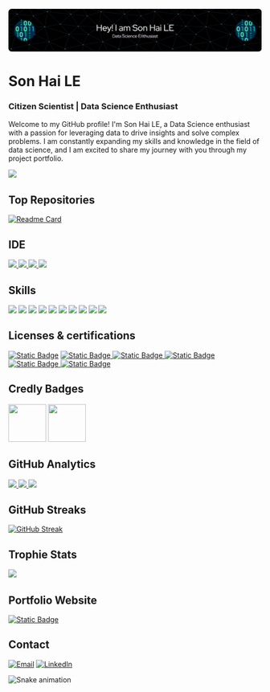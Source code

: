 ![](https://github.com/haison19952013/haison19952013/blob/master/image/github-header-image.png)
# Son Hai LE
### Citizen Scientist | Data Science Enthusiast 

Welcome to my GitHub profile! I'm Son Hai LE, a Data Science enthusiast with a passion for leveraging data to drive insights and solve complex problems. I am constantly expanding my skills and knowledge in the field of data science, and I am excited to share my journey with you through my project portfolio.

[![](https://github-profile-summary-cards.vercel.app/api/cards/profile-details?username=haison19952013&theme=dark)](https://github.com/haison19952013)

## Top Repositories
[![Readme Card](https://github-readme-stats.vercel.app/api/pin/?username=haison19952013&theme=dark&hide_border=true&repo=Personal-Data-Science-Projects)](https://github.com/haison19952013/Data-Science-Projects) 

## IDE
[![](https://img.shields.io/badge/Python-FFD43B?style=for-the-badge&logo=python&logoColor=blue) ![](	https://img.shields.io/badge/Colab-F9AB00?style=for-the-badge&logo=googlecolab&color=525252) ![](https://img.shields.io/badge/PyCharm-000000.svg?&style=for-the-badge&logo=PyCharm&logoColor=white) ![](https://img.shields.io/badge/VSCode-0078D4?style=for-the-badge&logo=visual%20studio%20code&logoColor=white)](https://github.com/haison19952013)

## Skills
![](https://img.shields.io/badge/Numpy-777BB4?style=for-the-badge&logo=numpy&logoColor=white) ![](https://img.shields.io/badge/Pandas-2C2D72?style=for-the-badge&logo=pandas&logoColor=white) ![](https://img.shields.io/badge/Python-FFD43B?style=for-the-badge&logo=python&logoColor=blue) ![](https://img.shields.io/badge/scikit_learn-F7931E?style=for-the-badge&logo=scikit-learn&logoColor=white) ![](https://img.shields.io/badge/SciPy-654FF0?style=for-the-badge&logo=SciPy&logoColor=white)  ![](https://img.shields.io/badge/Jupyter-F37626.svg?&style=for-the-badge&logo=Jupyter&logoColor=white) ![](https://img.shields.io/badge/Markdown-000000?style=for-the-badge&logo=markdown&logoColor=white) ![](https://img.shields.io/badge/Keras-FF0000?style=for-the-badge&logo=keras&logoColor=white) ![](https://img.shields.io/badge/PyTorch-EE4C2C?style=for-the-badge&logo=pytorch&logoColor=white) ![](https://img.shields.io/badge/Plotly-239120?style=for-the-badge&logo=plotly&logoColor=white)

## Licenses & certifications
[![Static Badge](https://img.shields.io/badge/Tensorflow%20Developer-Certificate-orange?logo=tensorflow)](https://www.credential.net/74a9a141-eeb1-4b24-b57a-b62202f7e888)
[![Static Badge](https://img.shields.io/badge/DeepLearning.AI%20TensorFlow%20Developer-Specialization-blue)
](https://www.coursera.org/account/accomplishments/specialization/CZYZPXCCWD97)
[![Static Badge](https://img.shields.io/badge/Google%20Data%20Analytics-Specialization-blue)
](https://www.coursera.org/account/accomplishments/specialization/certificate/BHZPY5PXCMYW)
[![Static Badge](https://img.shields.io/badge/Deep%20Learning-Specialization-blue)
](https://www.coursera.org/account/accomplishments/specialization/certificate/ZYH8P3JPKTGD)
[![Static Badge](https://img.shields.io/badge/SQL%20(Advanced)-Certificate-blue)
](https://www.hackerrank.com/certificates/46f68492ce96)
[![Static Badge](https://img.shields.io/badge/Applied%20Data%20Science%20Lab-Course-blue?style=flat)
](https://www.credly.com/badges/210a81c1-a34a-4578-936d-b7c0d9b4c16a/public_url)


## Credly Badges
[<img src='https://images.credly.com/size/680x680/images/42780b1f-a849-40e0-88a8-de3ab38adc52/image.png' width="75" height="75"/>](https://www.credly.com/badges/210a81c1-a34a-4578-936d-b7c0d9b4c16a/public_url)
[<img src='https://images.credly.com/size/680x680/images/7abb071f-772a-46fe-a899-5a11699a62dc/GCC_badge_DA_1000x1000.png' width="75" height="75"/>](https://www.credly.com/badges/210a81c1-a34a-4578-936d-b7c0d9b4c16a/public_url)



## GitHub Analytics
[<img height="180em" src="https://github-readme-stats-eight-theta.vercel.app/api?username=haison19952013&show_icons=true&theme=dark&hide_border=true&include_all_commits=true&count_private=true"/> <img height="180em" src="https://github-readme-stats.vercel.app/api/top-langs/?username=haison19952013&layout=compact&theme=dark&hide_border=true"/> ![](http://github-profile-summary-cards.vercel.app/api/cards/productive-time?username=haison19952013&show_icons=true&theme=dark&utcOffset=8)](https://github.com/haison19952013)

## GitHub Streaks
[![GitHub Streak](https://github-readme-streak-stats.herokuapp.com?user=haison19952013&theme=dark&hide_border=true)](https://git.io/streak-stats)

## Trophie Stats
![](https://github-profile-trophy.vercel.app/?username=haison19952013&theme=dark)

## Portfolio Website
[![Static Badge](https://img.shields.io/badge/Website-%20?style=for-the-badge&label=Portfolio&labelColor=dark&color=blue)](https://www.sukhmansingh.tech)

## Contact
[![Email](https://img.shields.io/badge/Gmail-D14836?style=for-the-badge&logo=gmail&logoColor=white)](mailto:haison19952013@gmail.com) [![LinkedIn](https://img.shields.io/badge/LinkedIn-0077B5?style=for-the-badge&logo=linkedin&logoColor=white)](https://www.linkedin.com/in/sonhaile/)

![Snake animation](https://github.com/haison19952013/haison19952013/blob/main/assets/github-contribution-grid-snake.svg)
<!---
haison19952013/haison19952013 is a ✨ special ✨ repository because its `README.md` (this file) appears on your GitHub profile.
You can click the Preview link to take a look at your changes.
--->